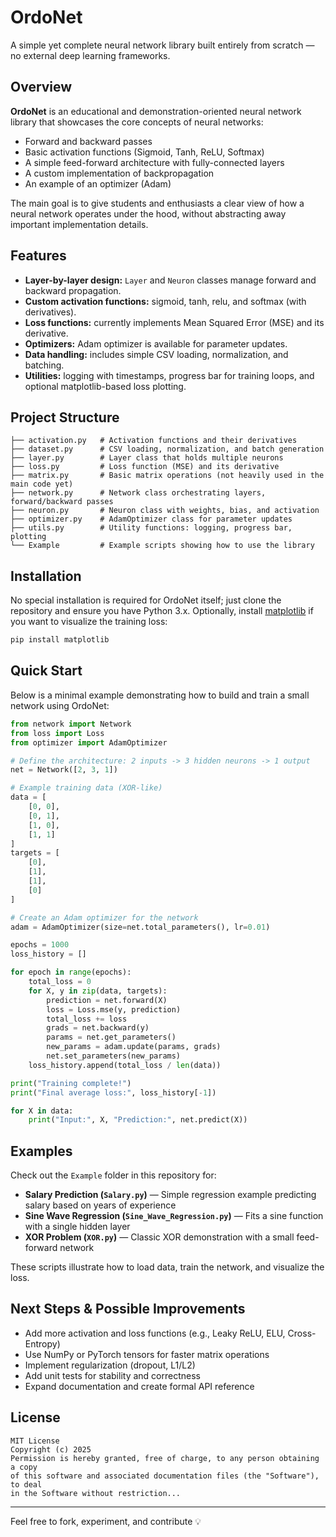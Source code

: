 # OrdoNet

A simple yet complete neural network library built entirely from scratch — no external deep learning frameworks.

## Overview

**OrdoNet** is an educational and demonstration-oriented neural network library that showcases the core concepts of neural networks:

- Forward and backward passes  
- Basic activation functions (Sigmoid, Tanh, ReLU, Softmax)  
- A simple feed-forward architecture with fully-connected layers  
- A custom implementation of backpropagation  
- An example of an optimizer (Adam)

The main goal is to give students and enthusiasts a clear view of how a neural network operates under the hood, without abstracting away important implementation details.

## Features

- **Layer-by-layer design:** `Layer` and `Neuron` classes manage forward and backward propagation.  
- **Custom activation functions:** sigmoid, tanh, relu, and softmax (with derivatives).  
- **Loss functions:** currently implements Mean Squared Error (MSE) and its derivative.  
- **Optimizers:** Adam optimizer is available for parameter updates.  
- **Data handling:** includes simple CSV loading, normalization, and batching.  
- **Utilities:** logging with timestamps, progress bar for training loops, and optional matplotlib-based loss plotting.

## Project Structure

```
├── activation.py   # Activation functions and their derivatives
├── dataset.py      # CSV loading, normalization, and batch generation
├── layer.py        # Layer class that holds multiple neurons
├── loss.py         # Loss function (MSE) and its derivative
├── matrix.py       # Basic matrix operations (not heavily used in the main code yet)
├── network.py      # Network class orchestrating layers, forward/backward passes
├── neuron.py       # Neuron class with weights, bias, and activation
├── optimizer.py    # AdamOptimizer class for parameter updates
├── utils.py        # Utility functions: logging, progress bar, plotting
└── Example         # Example scripts showing how to use the library
```

## Installation

No special installation is required for OrdoNet itself; just clone the repository and ensure you have Python 3.x. Optionally, install [matplotlib](https://matplotlib.org) if you want to visualize the training loss:

```bash
pip install matplotlib
```

## Quick Start

Below is a minimal example demonstrating how to build and train a small network using OrdoNet:

```python
from network import Network
from loss import Loss
from optimizer import AdamOptimizer

# Define the architecture: 2 inputs -> 3 hidden neurons -> 1 output
net = Network([2, 3, 1])

# Example training data (XOR-like)
data = [
    [0, 0],
    [0, 1],
    [1, 0],
    [1, 1]
]
targets = [
    [0],
    [1],
    [1],
    [0]
]

# Create an Adam optimizer for the network
adam = AdamOptimizer(size=net.total_parameters(), lr=0.01)

epochs = 1000
loss_history = []

for epoch in range(epochs):
    total_loss = 0
    for X, y in zip(data, targets):
        prediction = net.forward(X)
        loss = Loss.mse(y, prediction)
        total_loss += loss
        grads = net.backward(y)
        params = net.get_parameters()
        new_params = adam.update(params, grads)
        net.set_parameters(new_params)
    loss_history.append(total_loss / len(data))

print("Training complete!")
print("Final average loss:", loss_history[-1])

for X in data:
    print("Input:", X, "Prediction:", net.predict(X))
```

## Examples

Check out the `Example` folder in this repository for:

- **Salary Prediction (`Salary.py`)** — Simple regression example predicting salary based on years of experience  
- **Sine Wave Regression (`Sine_Wave_Regression.py`)** — Fits a sine function with a single hidden layer  
- **XOR Problem (`XOR.py`)** — Classic XOR demonstration with a small feed-forward network

These scripts illustrate how to load data, train the network, and visualize the loss.

## Next Steps & Possible Improvements

- Add more activation and loss functions (e.g., Leaky ReLU, ELU, Cross-Entropy)  
- Use NumPy or PyTorch tensors for faster matrix operations  
- Implement regularization (dropout, L1/L2)  
- Add unit tests for stability and correctness  
- Expand documentation and create formal API reference

## License

```
MIT License  
Copyright (c) 2025  
Permission is hereby granted, free of charge, to any person obtaining a copy
of this software and associated documentation files (the "Software"), to deal
in the Software without restriction...
```

---

Feel free to fork, experiment, and contribute 💡
